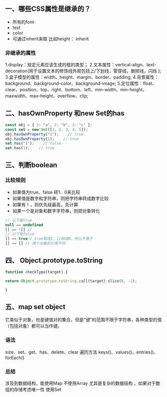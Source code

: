 ## 一、哪些CSS属性是继承的？

- 所有的font-
- text
- color
- 可通过inherit来取 比如height： inherit

### 非继承的属性
1.display：规定元素应该生成的框的类型；
2.文本属性：vertical-align、text-decoration(用于设置文本的修饰线外观包括上/下划线，管穿线，删除线，闪烁 );
3.盒子模型的属性：width、height、margin、border、padding;
4.背景属性：background、background-color、background-image;
5.定位属性：float、clear、position、top、right、bottom、left、min-width、min-height、maxwidth、max-height、overflow、clip;

## 二、hasOwnProperty 和new Set的has

```jsx
const obj = { 1: "a", 2: "b", 3: "c" };
const set = new Set([1, 2, 3, 4, 5]);
obj.hasOwnProperty("1");    // true
obj.hasOwnProperty(1);    // true
set.has("1");    // false
set.has(1);    // true
```

## 三、判断boolean

### 比较规则
- 如果值为true、false 转1、0来比较
- 如果值是数字和字符串，则把字符串转成数字比较
- 如果有！，则优先级最高，先计算
- 如果一个是对象和数字字符串，则把对象转化

```jsx
// 以下是true
null == undefined
[] == ![] // 
// 以下是false
[] == true// true转成1，[]转成0，所以不等于
[] == [] // 两个对象的引用不同

```

## 四、 Object.prototype.toString


```jsx
function checkType(target) {

return Object.prototype.toString.call(target).slice(8, -1);

}
```

## 五、map set object
它类似于对象，也是键值对的集合，但是“键”的范围不限于字符串，各种类型的值（包括对象）都可以当作键。
### 语法
size、set、get、has、delete、clear
遍历方法
keys()、values()、entries()、forEach()
### 总结
涉及到数据结构，能使用Map 不使用Array 尤其是复杂的数据结构 ，如果对于数组的存储考虑唯一性 使用Set

